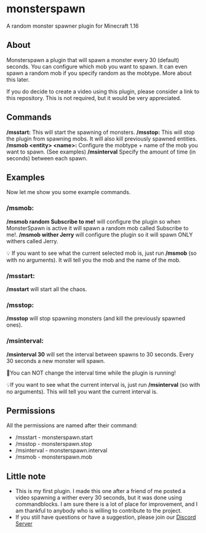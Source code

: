 # monsterspawn
A random monster spawner plugin for Minecraft 1.16

## About
Monsterspawn a plugin that will spawn a monster every 30 (default) seconds. You can configure which mob you want to spawn. It can even spawn a random mob if you specify random as the mobtype. More about this later.

If you do decide to create a video using this plugin, please consider a link to this repository. This is not required, but it would be very appreciated.

## Commands
**/msstart:** This will start the spawning of monsters.
**/msstop:** This will stop the plugin from spawning mobs. It will also kill previously spawned entities.
**/msmob \<entity> \<name>:** Configure the mobtype + name of the mob you want to spawn. (See examples)
**/msinterval** Specify the amount of time (in seconds) between each spawn.

## Examples
Now let me show you some example commands.

### /msmob:
**/msmob random Subscribe to me!** will configure the plugin so when MonsterSpawn is active it will spawn a random mob called Subscribe to me!.
**/msmob wither Jerry** will configure the plugin so it will spawn ONLY withers called Jerry.

💡 If you want to see what the current selected mob is, just run **/msmob** (so with no arguments). It will tell you the mob and the name of the mob.

### /msstart:
**/msstart** will start all the chaos.

### /msstop:
**/msstop** will stop spawning monsters (and kill the previously spawned ones).

### /msinterval:
**/msinterval 30** will set the interval between spawns to 30 seconds. Every 30 seconds a new monster will spawn.

🔧You can NOT change the interval time while the plugin is running!

💡If you want to see what the current interval is, just run **/msinterval** (so with no arguments). This will tell you want the current interval is.

## Permissions
All the permissions are named after their command:
* /msstart    - monsterspawn.start
* /msstop     - monsterspawn.stop
* /msinterval - monsterspawn.interval
* /msmob      - monsterspawn.mob

## Little note
* This is my first plugin. I made this one after a friend of me posted a video spawning a wither every 30 seconds, but it was done using commandblocks. I am sure there is a lot of place for improvement, and I am thankful to anybody who is willing to contribute to the project.
* If you still have questions or have a suggestion, please join our [Discord Server](https://discord.gg/DfwrVBf6)
